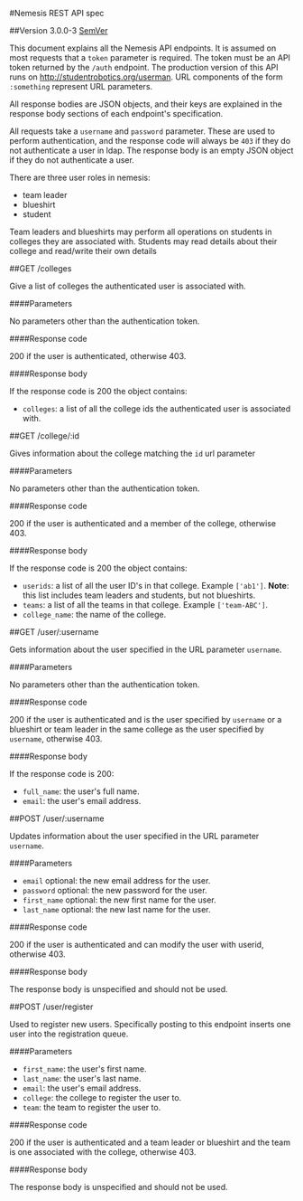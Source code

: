 #Nemesis REST API spec

##Version 3.0.0-3 [SemVer](http://semver.org/)

This document explains all the Nemesis API endpoints. It is assumed on most
requests that a `token` parameter is required. The token must be an API token
returned by the `/auth` endpoint. The production version of this API runs on
http://studentrobotics.org/userman. URL components of the form `:something`
represent URL parameters.

All response bodies are JSON objects, and their keys are explained in the
response body sections of each endpoint's specification.

All requests take a `username` and `password` parameter. These are used to
perform authentication, and the response code will always be `403` if they do
not authenticate a user in ldap. The response body is an empty JSON object if
they do not authenticate a user.

There are three user roles in nemesis:

* team leader
* blueshirt
* student

Team leaders and blueshirts may perform all operations on students in colleges they
are associated with. Students may read details about their college and
read/write their own details

##GET /colleges

Give a list of colleges the authenticated user is associated with.

####Parameters

No parameters other than the authentication token.

####Response code

200 if the user is authenticated, otherwise 403.

####Response body

If the response code is 200 the object contains:

* `colleges`: a list of all the college ids the authenticated user is associated
  with.


##GET /college/:id

Gives information about the college matching the `id` url parameter

####Parameters

No parameters other than the authentication token.

####Response code

200 if the user is authenticated and a member of the college, otherwise 403.

####Response body

If the response code is 200 the object contains:

* `userids`: a list of all the user ID's in that college. Example `['ab1']`.
             **Note**: this list includes team leaders and students, but not blueshirts.
* `teams`: a list of all the teams in that college. Example `['team-ABC']`.
* `college_name`: the name of the college.

##GET /user/:username

Gets information about the user specified in the URL parameter `username`.

####Parameters

No parameters other than the authentication token.

####Response code

200 if the user is authenticated and is the user specified by `username` or a
blueshirt or team leader in the same college as the user specified by `username`,
otherwise 403.

####Response body

If the response code is 200:

* `full_name`: the user's full name.
* `email`: the user's email address.


##POST /user/:username

Updates information about the user specified in the URL parameter `username`.

####Parameters

* `email` optional: the new email address for the user.
* `password` optional: the new password for the user.
* `first_name` optional: the new first name for the user.
* `last_name` optional: the new last name for the user.

####Response code

200 if the user is authenticated and can modify the user with userid, otherwise
403.

####Response body

The response body is unspecified and should not be used.


##POST /user/register

Used to register new users. Specifically posting to this endpoint inserts one
user into the registration queue.

####Parameters

* `first_name`: the user's first name.
* `last_name`: the user's last name.
* `email`: the user's email address.
* `college`: the college to register the user to.
* `team`: the team to register the user to.

####Response code

200 if the user is authenticated and a team leader or blueshirt and the team is
one associated with the college, otherwise 403.

####Response body

The response body is unspecified and should not be used.

